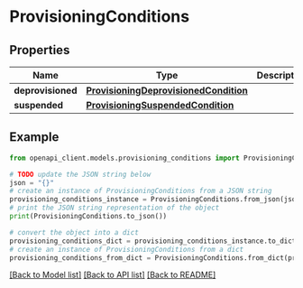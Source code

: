 # ProvisioningConditions


## Properties

Name | Type | Description | Notes
------------ | ------------- | ------------- | -------------
**deprovisioned** | [**ProvisioningDeprovisionedCondition**](ProvisioningDeprovisionedCondition.md) |  | [optional] 
**suspended** | [**ProvisioningSuspendedCondition**](ProvisioningSuspendedCondition.md) |  | [optional] 

## Example

```python
from openapi_client.models.provisioning_conditions import ProvisioningConditions

# TODO update the JSON string below
json = "{}"
# create an instance of ProvisioningConditions from a JSON string
provisioning_conditions_instance = ProvisioningConditions.from_json(json)
# print the JSON string representation of the object
print(ProvisioningConditions.to_json())

# convert the object into a dict
provisioning_conditions_dict = provisioning_conditions_instance.to_dict()
# create an instance of ProvisioningConditions from a dict
provisioning_conditions_from_dict = ProvisioningConditions.from_dict(provisioning_conditions_dict)
```
[[Back to Model list]](../README.md#documentation-for-models) [[Back to API list]](../README.md#documentation-for-api-endpoints) [[Back to README]](../README.md)


